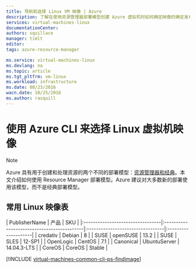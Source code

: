 ```yaml
---
title: 导航和选择 Linux VM 映像 | Azure
description: 了解在使用资源管理器部署模型创建 Azure 虚拟机时如何确定映像的确定发布者、产品和 SKU。
services: virtual-machines-linux
documentationCenter: 
authors: squillace
manager: timlt
editor: 
tags: azure-resource-manager

ms.service: virtual-machines-linux
ms.devlang: na
ms.topic: article
ms.tgt_pltfrm: vm-linux
ms.workload: infrastructure
ms.date: 08/23/2016
wacn.date: 10/25/2016
ms.author: rasquill
---
```


# 使用 Azure CLI 来选择 Linux 虚拟机映像

> [!NOTE]
> Azure 具有用于创建和处理资源的两个不同的部署模型：[资源管理器和经典](../azure-resource-manager/resource-manager-deployment-model.md)。本文介绍如何使用 Resource Manager 部署模型。Azure 建议对大多数新的部署使用该模型，而不是经典部署模型。

## 常用 Linux 映像表

| PublisherName | 产品 | SKU |
|:---------------------------------|:-------------------------------------------|:---------------------------------|:--------------------|
| credativ                         | Debian                                     | 8                                | 
| SUSE                             | openSUSE                                   | 13.2                             |
| SUSE                             | SLES                                       | 12-SP1                           |
| OpenLogic                        | CentOS                                     | 7.1                              |
| Canonical                        | UbuntuServer                               | 14.04.3-LTS                      |
| CoreOS                           | CoreOS                                     | Stable                           |

[!INCLUDE [virtual-machines-common-cli-ps-findimage](../../includes/virtual-machines-common-cli-ps-findimage.md)]

<!---HONumber=Mooncake_0118_2016-->